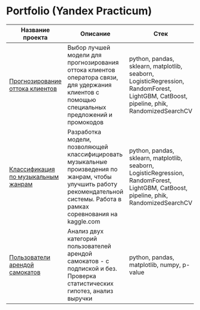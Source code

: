 # Portfolio (Yandex Practicum)

Название проекта  | Описание  | Стек
------------- | -------------- | -------------
[Прогнозирование оттока клиентов](https://github.com/Irina-Kuzovleva/Portfolio/tree/main/%D0%A1ustomer%20churn)  | Выбор лучшей модели для прогнозирования оттока клиентов оператора связи, для удержания клиентов с помощью специальных предложений и промокодов   | python, pandas, sklearn, matplotlib, seaborn, LogisticRegression, RandomForest, LightGBM, CatBoost, pipeline, phik, RandomizedSearchCV 
[Классификация по музыкальным жанрам](https://github.com/Irina-Kuzovleva/Portfolio/tree/main/Musical%20genre)  | Разработка модели, позволяющей классифицировать музыкальные произведения по жанрам, чтобы улучшить работу рекомендательной системы. Работа в рамках соревнования на kaggle.com | python, pandas, sklearn, matplotlib, seaborn, LogisticRegression, RandomForest, LightGBM, CatBoost, pipeline, phik, RandomizedSearchCV 
[Пользователи арендой самокатов](https://github.com/Irina-Kuzovleva/Portfolio/tree/main/Scooter%20rental%20users)  | Анализ двух категорий пользователей арендой самокатов - с подпиской и без. Проверка статистических гипотез, анализ выручки   | python, pandas, matplotlib, numpy, p-value
